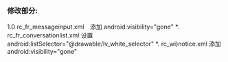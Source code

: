 
### 修改部分:
1.0 rc_fr_messageinput.xml　添加    android:visibility="gone"
*.   rc_fr_conversationlist.xml  设置  android:listSelector="@drawable/lv_white_selector"
*. rc_wi)notice.xml    添加  android:visibility="gone"